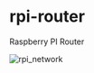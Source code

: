 # rpi-router
Raspberry PI Router

![rpi_network](https://user-images.githubusercontent.com/92365329/140471482-a4a105ec-bb71-427e-8319-4f610117c9cf.png)
